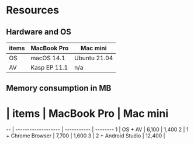 # Resources

## Hardware and OS

items | MacBook Pro  | Mac mini
----- | ------------ | ------------
OS    | macOS 14.1   | Ubuntu 21.04
AV    | Kasp EP 11.1 | n/a

## Memory consumption in MB

#  | items               | MacBook Pro | Mac mini
-- | ------------------- | ----------- | --------
1  | OS + AV             |  6,100 |  1,400
2  | 1 + Chrome Browser  |  7,700 |  1,600
3  | 2 + Android Studio  | 12,400 |
